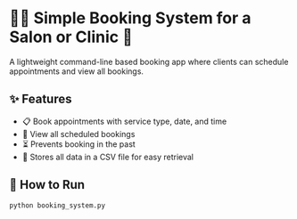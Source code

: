 # 💇‍♀️ Simple Booking System for a Salon or Clinic 🏥

A lightweight command-line based booking app where clients can schedule appointments and view all bookings.

## ✨ Features

- 📋 Book appointments with service type, date, and time
- 📄 View all scheduled bookings
- ⏳ Prevents booking in the past
- 🧾 Stores all data in a CSV file for easy retrieval

## 🚀 How to Run

```bash
python booking_system.py
